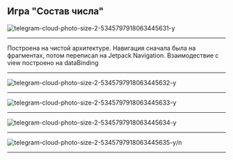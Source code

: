 ## Игра "Состав числа"

![telegram-cloud-photo-size-2-5345797918063445631-y](https://user-images.githubusercontent.com/87909372/195161584-de116bc1-ad03-4eb7-94d8-698a23b11f90.jpg)
***
Построена на чистой архитектуре. Навигация сначала была на фрагментах, потом переписал на Jetpack Navigation.
Взаимодествие с view построено на dataBinding
***
![telegram-cloud-photo-size-2-5345797918063445632-y](https://user-images.githubusercontent.com/87909372/195161603-5c9d4944-fec3-4fc6-bef8-e6be5244f2ed.jpg)
***
![telegram-cloud-photo-size-2-5345797918063445633-y](https://user-images.githubusercontent.com/87909372/195161620-9548e440-ce79-4396-89ec-548d04755f9e.jpg)
***
![telegram-cloud-photo-size-2-5345797918063445634-y](https://user-images.githubusercontent.com/87909372/195161640-04aab42e-bfa6-4229-815d-32fba0f8f826.jpg)
***
![telegram-cloud-photo-size-2-5345797918063445635-y](https://user-images.githubusercontent.com/87909372/195161658-d68b2b3e-9959-4626-982e-afd7f4d2a602.jpg)/n
***
